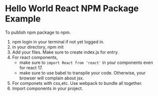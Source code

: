 # Hello World React NPM Package Example

To publish npm package to npm.
1. npm login in your terminal if not yet logged in.
2. in your directory, npm init
3. Add your files. Make sure to create index.js for entry.
4. For react components,
    - make sure to `import React from 'react'` in your components even for react 17.
    - make sure to use babel to transpile your code. Otherwise, your browser will complain about jsx.
5. For componets with css,etc.  Use webpack to bundle all together.
6. Import components in your project.
